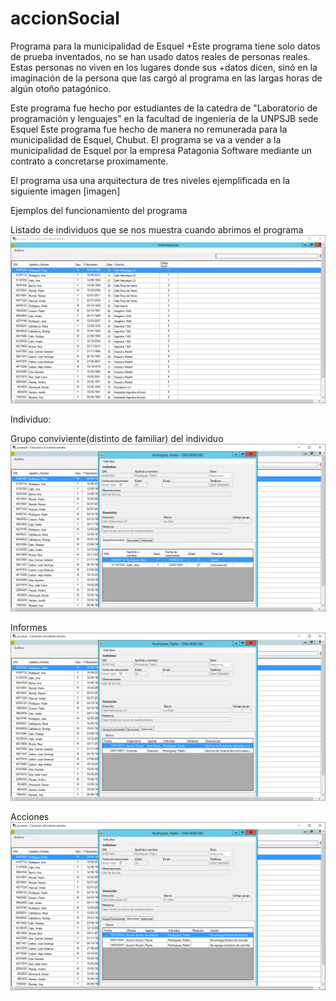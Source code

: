 # accionSocial
Programa para la municipalidad de Esquel
+Este programa tiene solo datos de prueba inventados, no se han usado datos reales de personas reales. Estas personas no viven en los lugares donde sus +datos dicen, sinó en la imaginación de la persona que las cargó al programa en las largas horas de algún otoño patagónico.

Este programa fue hecho por estudiantes de la catedra de "Laboratorio de programación y lenguajes" en la facultad de ingeniería de la UNPSJB sede Esquel
Este programa fue hecho de manera no remunerada para la municipalidad de Esquel, Chubut.
El programa se va a vender a la municipalidad de Esquel por la empresa Patagonia Software mediante un contrato a concretarse proximamente.

El programa usa una arquitectura de tres niveles ejemplificada en la siguiente imagen
[imagen]

Ejemplos del funcionamiento del programa

Listado de individuos que se nos muestra cuando abrimos el programa
![listado de individuos](https://raw.githubusercontent.com/jonathanc0101/accionSocial/imagenesYclutter/imagenes/Lista.PNG)

Individuo:

Grupo conviviente(distinto de familiar) del individuo
![Datos del individuo y grupo conviviente](https://github.com/jonathanc0101/accionSocial/blob/imagenesYclutter/imagenes/GrupoConviviente.PNG)

Informes
![Datos del individuo e informes](https://github.com/jonathanc0101/accionSocial/blob/imagenesYclutter/imagenes/Informes.PNG)

Acciones
![Datos del individuo y acciones](https://raw.githubusercontent.com/jonathanc0101/accionSocial/imagenesYclutter/imagenes/Acciones.PNG)



